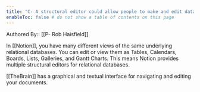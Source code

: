 ```yaml
---
title: "C- A structural editor could allow people to make and edit data structures"
enableToc: false # do not show a table of contents on this page
---
```


Authored By:: [[P- Rob Haisfield]]

In  [[Notion]], you have many different views of the same underlying relational databases. You can edit or view them as Tables, Calendars, Boards, Lists, Galleries, and Gantt Charts. This means Notion provides multiple structural editors for relational databases.

[[TheBrain]] has a graphical and textual interface for navigating and editing your documents.
